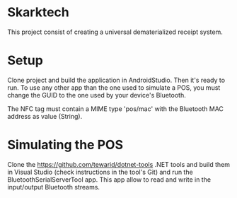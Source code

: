 # Skarktech

This project consist of creating a universal dematerialized receipt system.

# Setup

Clone project and build the application in AndroidStudio. Then it's ready to run. To use any other app than the one used to simulate a POS, you must change the GUID to the one used by your device's Bluetooth.

The NFC tag must contain a MIME type 'pos/mac' with the Bluetooth MAC address as value (String).

# Simulating the POS

Clone the https://github.com/tewarid/dotnet-tools .NET tools and build them in Visual Studio (check instructions in the tool's Git) and run the BluetoothSerialServerTool app. This app allow to read and write in the input/output Bluetooth streams.
